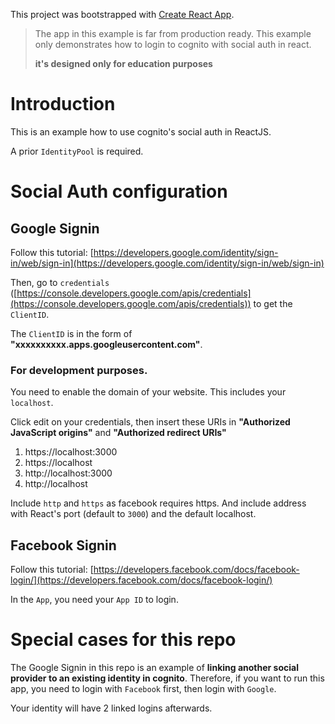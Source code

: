 This project was bootstrapped with [Create React App](https://github.com/facebook/create-react-app).

> The app in this example is far from production ready. This example only demonstrates how to login to cognito with social auth in react.
>
> **it's designed only for education purposes**

# Introduction

This is an example how to use cognito's social auth in ReactJS.

A prior `IdentityPool` is required.

# Social Auth configuration

## Google Signin

Follow this tutorial: [https://developers.google.com/identity/sign-in/web/sign-in](https://developers.google.com/identity/sign-in/web/sign-in)

Then, go to `credentials` ([https://console.developers.google.com/apis/credentials](https://console.developers.google.com/apis/credentials)) to get the `ClientID`.

The `ClientID` is in the form of **"xxxxxxxxxx.apps.googleusercontent.com"**.

### For development purposes.

You need to enable the domain of your website. This includes your `localhost`.

Click edit on your credentials, then insert these URIs in **"Authorized JavaScript origins"** and **"Authorized redirect URIs"**

1. https://localhost:3000
2. https://localhost
3. http://localhost:3000
4. http://localhost

Include `http` and `https` as facebook requires https. And include address with React's port (default to `3000`) and the default localhost.

## Facebook Signin

Follow this tutorial: [https://developers.facebook.com/docs/facebook-login/](https://developers.facebook.com/docs/facebook-login/)

In the `App`, you need your `App ID` to login.


# Special cases for this repo

The Google Signin in this repo is an example of **linking another social provider to an existing identity in cognito**. Therefore, if you want to run this app, you need to login with `Facebook` first, then login with `Google`.

Your identity will have 2 linked logins afterwards.

